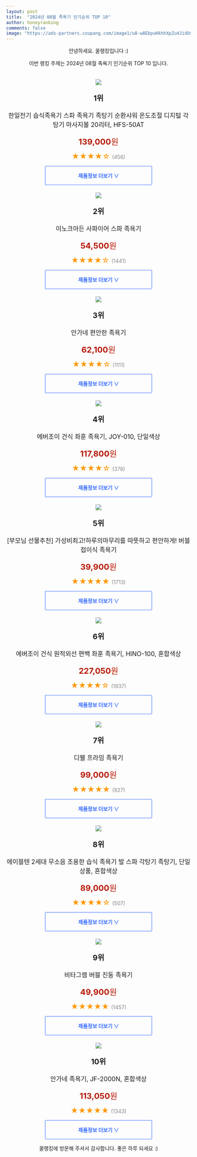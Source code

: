 ```yaml
---
layout: post
title:  "2024년 08월 족욕기 인기순위 TOP 10"
author: honeyranking
comments: false
image: "https://ads-partners.coupang.com/image1/u8-w8EbpuHkhhXpZu4JidUslVhIqCecMvVoQXi39eFaxbAlilfWKnxXiKjzMXxvdcfZIHDeKVFUWbujAwLjrh6hkruj5Rc3EHwBJtBKU7H68-MZizG-FqX3o5wlWqNl2xQ7UL6KkZer2Z8gf3zw82n9_n1raQpplgns-qOUnU7foER-m_seXRl608TO1RkwBX2oOLFkokIEWJ57pgLaY_yzNXRPF4PKYuhnwWlUedgCdEFaRyEVHAjgdYfxaHuobOH5laOuME0NAINabq-COu2XJ1wnLbYVSlp4m9CNC2LPAzG6JSLTyLG6lXjXDIw=="
---
```

<p style="text-align: center;">안녕하세요. 꿀랭킹입니다 :)</p>
<p style="text-align: center;">이번 랭킹 주제는 2024년 08월 족욕기 인기순위 TOP 10 입니다.</p><center><img src="https://ads-partners.coupang.com/image1/u8-w8EbpuHkhhXpZu4JidUslVhIqCecMvVoQXi39eFaxbAlilfWKnxXiKjzMXxvdcfZIHDeKVFUWbujAwLjrh6hkruj5Rc3EHwBJtBKU7H68-MZizG-FqX3o5wlWqNl2xQ7UL6KkZer2Z8gf3zw82n9_n1raQpplgns-qOUnU7foER-m_seXRl608TO1RkwBX2oOLFkokIEWJ57pgLaY_yzNXRPF4PKYuhnwWlUedgCdEFaRyEVHAjgdYfxaHuobOH5laOuME0NAINabq-COu2XJ1wnLbYVSlp4m9CNC2LPAzG6JSLTyLG6lXjXDIw==" style="margin-top:20px" /></center><p style="text-align: center; font-size: 20px"><b>1위</b></p><p style="text-align: center; font-size: 17px">한일전기 습식족욕기 스파 족욕기 족탕기 순환샤워 온도조절 디지털 각탕기 마사지볼 20리터, HFS-50AT</p><p style="text-align: center;"><span style="color: #b61800; font-size: 22px;"><b>139,000</b>원</span></p><p style="text-align: center;"><span style="color: #ff9600; font-size: 20px;">★★★★☆ </span><span style="color: #878787;">(456)</span></p><center><a href="https://link.coupang.com/re/AFFSDP?lptag=AF3899140&subid=honeyrank&pageKey=7751174692&itemId=20878552893&vendorItemId=88001689807&traceid=V0-153-b8fcc18b444d4834&clickBeacon=b5230ea0-57b7-11ef-9929-9df18def390f%7E3&requestid=20240811170000111235165575&token=31850C%7CMIXED"><div style="font-size: 14px; display: inline-block; padding: 15px 90px; color: #346aff; border-radius: 2px; border: 1px solid #346aff; cursor: pointer;"><b>제품정보 더보기 &or;</b></div></a></center><center><img src="https://ads-partners.coupang.com/image1/6U-63JCO4LG-9fV36XNmCTVhlU5CmSICInfihqBOgbYidicSXkXI3WqRylZ-bEezXYNciuIla3F5loJdQ4OrRNoiTaNc4aDba4SUCZC40Ns1HuIrsINsqkBAFub3ffMuLsOeh83l5GTE5dMZf3EbG_451Xp2hdW8OTd8fiVZwb0SX7QvkSqGRFciaFXhp-9uJ3acIRj5nfdQsa3Wlh0PHO-J26WjDdVKil0aUgC-1hmG4PZ-_F4JMkaDPtnPOQLpxii9P8_GVooV9lPG9zICGRIByD1vFJ4=" style="margin-top:20px" /></center><p style="text-align: center; font-size: 20px"><b>2위</b></p><p style="text-align: center; font-size: 17px">이노크아든 사파이어 스파 족욕기</p><p style="text-align: center;"><span style="color: #b61800; font-size: 22px;"><b>54,500</b>원</span></p><p style="text-align: center;"><span style="color: #ff9600; font-size: 20px;">★★★★☆ </span><span style="color: #878787;">(1441)</span></p><center><a href="https://link.coupang.com/re/AFFSDP?lptag=AF3899140&subid=honeyrank&pageKey=6308481343&itemId=9898805&vendorItemId=3011728820&traceid=V0-153-9b0d0b676c927439&requestid=20240811170000111235165575&token=31850C%7CMIXED"><div style="font-size: 14px; display: inline-block; padding: 15px 90px; color: #346aff; border-radius: 2px; border: 1px solid #346aff; cursor: pointer;"><b>제품정보 더보기 &or;</b></div></a></center><center><img src="https://ads-partners.coupang.com/image1/PqWrI49y1rzgaKXaPiBaFsRbila6Yksv2UD0xzmueVYoLGOPbUm3vwv71xu4EeNy8drsrDvUEOG7sKxbztFLKF7TE1optA_yaC8nFS-gHaOS__oaedDpBbqP-n9KDfylKIPWEKQm2z25Vzv5McfGuHcVHdW7b9GqpUKXooDeWAN3Gi7lkkirhp88PU-x1wxC2fkRaBcZVBrrTsAlyRnCT_bTgpQX79swIaD2GEabobCAXGtUXBnURIpw6935Ny7Q9ZsmIMdYGZv1tGQTFVJvl-pYBBmnwZbq" style="margin-top:20px" /></center><p style="text-align: center; font-size: 20px"><b>3위</b></p><p style="text-align: center; font-size: 17px">안가네 편안한 족욕기</p><p style="text-align: center;"><span style="color: #b61800; font-size: 22px;"><b>62,100</b>원</span></p><p style="text-align: center;"><span style="color: #ff9600; font-size: 20px;">★★★★☆ </span><span style="color: #878787;">(1111)</span></p><center><a href="https://link.coupang.com/re/AFFSDP?lptag=AF3899140&subid=honeyrank&pageKey=6882434640&itemId=16497445482&vendorItemId=3477578469&traceid=V0-153-cd21769f3799f627&requestid=20240811170000111235165575&token=31850C%7CMIXED"><div style="font-size: 14px; display: inline-block; padding: 15px 90px; color: #346aff; border-radius: 2px; border: 1px solid #346aff; cursor: pointer;"><b>제품정보 더보기 &or;</b></div></a></center><center><img src="https://ads-partners.coupang.com/image1/uMu9TOmgFFYNCW4muMJI3WRQaMzHG1ti_6_BqbY0q7CymOtG6lWiGrJvxffbRtSbkgxXU5UZ-Sln9CSC6rGN96-ezrYGis0lr-uARpWwdONBIQhYH1loxjneHANS822kVgVg_J-JoMiRdFVn4QXk-eK_--IZ1W1_ruMICiPdt1xmG4kZr610_TaRIUYzdZcDwItvi1fXqlEcUQhqW2BXASU6DzqAyv7qMpXoIcR0C8s8gEZpoBX32QB8C5Xja9BM5710ipa_ivffdrQ_OgH1dEevzRY-eJ1UM5sV8XBn" style="margin-top:20px" /></center><p style="text-align: center; font-size: 20px"><b>4위</b></p><p style="text-align: center; font-size: 17px">에버조이 건식 좌훈 족욕기, JOY-010, 단일색상</p><p style="text-align: center;"><span style="color: #b61800; font-size: 22px;"><b>117,800</b>원</span></p><p style="text-align: center;"><span style="color: #ff9600; font-size: 20px;">★★★★☆ </span><span style="color: #878787;">(376)</span></p><center><a href="https://link.coupang.com/re/AFFSDP?lptag=AF3899140&subid=honeyrank&pageKey=1319821109&itemId=2340090621&vendorItemId=70336680835&traceid=V0-153-6367277f81e9a016&clickBeacon=b5230ea0-57b7-11ef-887a-092d9eb7a2fa%7E3&requestid=20240811170000111235165575&token=31850C%7CMIXED"><div style="font-size: 14px; display: inline-block; padding: 15px 90px; color: #346aff; border-radius: 2px; border: 1px solid #346aff; cursor: pointer;"><b>제품정보 더보기 &or;</b></div></a></center><center><img src="https://ads-partners.coupang.com/image1/c81BjJDkanYd0q1pc0_7YPLcVIMAHBuPOyvmH4Ex5V2wCteSNT04xupx5PQUR1auKb1Ka0n0BVxO6gluN5BCxs5JQDSfob2AH6g4WpHUIpZInN-fVtXmPZazRPJyW3x45_KhJr_bQtTFRw5qgXaMK4iG-Pb6rcxDYLezHR12u0ZI2QsBRs2zvmYdutlBv-hWSvNCl1ZjElITLfYSX6C_ROdClTAbfkiyT572zxpmgv3iUPdSbeMbk2tD0ZuWVgnIek0PkSR0FBx3LkRMiQhMS-2Xy-rhUgnUodqYi6jxKQ0O_NqWiZJ1SqPN" style="margin-top:20px" /></center><p style="text-align: center; font-size: 20px"><b>5위</b></p><p style="text-align: center; font-size: 17px">[부모님 선물추천] 가성비최고!하루의마무리를 따뜻하고 편안하게! 버블 접이식 족욕기</p><p style="text-align: center;"><span style="color: #b61800; font-size: 22px;"><b>39,900</b>원</span></p><p style="text-align: center;"><span style="color: #ff9600; font-size: 20px;">★★★★★ </span><span style="color: #878787;">(1713)</span></p><center><a href="https://link.coupang.com/re/AFFSDP?lptag=AF3899140&subid=honeyrank&pageKey=7368686380&itemId=19002713394&vendorItemId=84717517116&traceid=V0-153-d16bf6118564e84c&requestid=20240811170000111235165575&token=31850C%7CMIXED"><div style="font-size: 14px; display: inline-block; padding: 15px 90px; color: #346aff; border-radius: 2px; border: 1px solid #346aff; cursor: pointer;"><b>제품정보 더보기 &or;</b></div></a></center><center><img src="https://ads-partners.coupang.com/image1/Z7cAB26m_dMou_0YZ-NXq2b4Vv2CN3i3G8vg7za8KdaS-dUAGXYsd6rPyRT9KbYgYtom10gowKaCOy-2-mdhgbJNLrEBsaBsJSVAllBOqdsekb6qu-NJaYNLHer0JDhmfppjnevA5OAty5toDGkXyyJMIAAxwNJAgNK4EVChOyFMN2JuQN7ffppOiSg8SPjCGfzVQ775fFAj-ng6-OBgly8IDIkU96UFEEcr81ZBc-cvmGPVHCch3TBSMUmT7uCulFZ5XHEZvGV89PeMth4UrFTAa9raDETU8qgM9_0zBg==" style="margin-top:20px" /></center><p style="text-align: center; font-size: 20px"><b>6위</b></p><p style="text-align: center; font-size: 17px">에버조이 건식 원적외선 편백 좌훈 족욕기, HINO-100, 혼합색상</p><p style="text-align: center;"><span style="color: #b61800; font-size: 22px;"><b>227,050</b>원</span></p><p style="text-align: center;"><span style="color: #ff9600; font-size: 20px;">★★★★☆ </span><span style="color: #878787;">(1937)</span></p><center><a href="https://link.coupang.com/re/AFFSDP?lptag=AF3899140&subid=honeyrank&pageKey=1319821109&itemId=18202921632&vendorItemId=85351320635&traceid=V0-153-6367277f81e9a016&clickBeacon=b5230ea0-57b7-11ef-b7ae-e985bb1ff097%7E3&requestid=20240811170000111235165575&token=31850C%7CMIXED"><div style="font-size: 14px; display: inline-block; padding: 15px 90px; color: #346aff; border-radius: 2px; border: 1px solid #346aff; cursor: pointer;"><b>제품정보 더보기 &or;</b></div></a></center><center><img src="https://ads-partners.coupang.com/image1/BKsoJ62rNK3ZG9_zBJxRCvKBA_gXyqgtcYz4S4JDk9joOyHxPhS-9sNu0nsOOABm0U_6KIlrDFsJuY0EzmyYoeKlOrwzY_nCfpceEyRdr-s-4AinL3J47iPS2AYpKaH_zlwlnFN6kE9_xp4nL5_dGouxAUMCqVTJhp9Qva7S5ESguU_WpqKVoYmP1Qe3cVoyeWFHeTAcPNogaHwkpgzpWZRy9_hh2C_xpNtTg9P206kc5a0zZs7AP1F6eBrsQ6ZlOU6TuxaqYkp0UhJeH0bQec7VDKgT_LB_g0b5" style="margin-top:20px" /></center><p style="text-align: center; font-size: 20px"><b>7위</b></p><p style="text-align: center; font-size: 17px">디웰 프라임 족욕기</p><p style="text-align: center;"><span style="color: #b61800; font-size: 22px;"><b>99,000</b>원</span></p><p style="text-align: center;"><span style="color: #ff9600; font-size: 20px;">★★★★★ </span><span style="color: #878787;">(927)</span></p><center><a href="https://link.coupang.com/re/AFFSDP?lptag=AF3899140&subid=honeyrank&pageKey=6042000005&itemId=11048857304&vendorItemId=78328387090&traceid=V0-153-b17d007ce89029af&requestid=20240811170000111235165575&token=31850C%7CMIXED"><div style="font-size: 14px; display: inline-block; padding: 15px 90px; color: #346aff; border-radius: 2px; border: 1px solid #346aff; cursor: pointer;"><b>제품정보 더보기 &or;</b></div></a></center><center><img src="https://ads-partners.coupang.com/image1/Js03Z9927in4kFoHJjAyi3okamt4zItl7vVC9WSyPlfxcI31O6iQGfJAQq57jONOjHlBXv9sXt3Hlfc8cF66EOJd52M_liLRcq1D9cmfd7AuGiHPikSlytDVoLs2WVgXXt6wlqDZzszWjH8ub4L70JtRKV3MMoTdcIPggxNkU70IMV5MQn-sSftW76RZJ94voBXqRrF3S5oO8xt-KhDdpJSQ2b893sDj_XykFb0X3bt2Pbta3fgLWxXmttugMYJlNNsFwP8g_Z0KaEF8pcqW2BKHJ2NuIRpuXBflN5btCGlye7SfMGSvMyr5jSey_A==" style="margin-top:20px" /></center><p style="text-align: center; font-size: 20px"><b>8위</b></p><p style="text-align: center; font-size: 17px">에이블텐 2세대 무소음 조용한 습식 족욕기 발 스파 각탕기 족탕기, 단일상품, 혼합색상</p><p style="text-align: center;"><span style="color: #b61800; font-size: 22px;"><b>89,000</b>원</span></p><p style="text-align: center;"><span style="color: #ff9600; font-size: 20px;">★★★★☆ </span><span style="color: #878787;">(507)</span></p><center><a href="https://link.coupang.com/re/AFFSDP?lptag=AF3899140&subid=honeyrank&pageKey=7805976930&itemId=21155397363&vendorItemId=88697261603&traceid=V0-153-e5f11e01a2896947&clickBeacon=b5230ea0-57b7-11ef-aeda-4268bff7aa39%7E3&requestid=20240811170000111235165575&token=31850C%7CMIXED"><div style="font-size: 14px; display: inline-block; padding: 15px 90px; color: #346aff; border-radius: 2px; border: 1px solid #346aff; cursor: pointer;"><b>제품정보 더보기 &or;</b></div></a></center><center><img src="https://ads-partners.coupang.com/image1/EwFeeq5yN2FzTOTJE2vV1M01Nwlm-nkWKB485MYJp_Hv6FAM1D6MPl5CteuvxlfwTVhjNBeb_vCZwTIaO2q3J430PXcL-lcc9QSGCyFk1otEdnTuo6t24um8vabfaS_6dSDPauXNEqraMuWwctyV9lnmYM0V8rOXTzNpvvJA4ewoPeAnvSwHCSEEqlhb9vcMW9-rlfG-_8emHowP6ndTJ86fabghPecwcasiEIm8mYnM4TFLQg9tISVEVxI3X7eLpKUklscR-WwiTbFK7t-QJySt4F5krbLpVO9h" style="margin-top:20px" /></center><p style="text-align: center; font-size: 20px"><b>9위</b></p><p style="text-align: center; font-size: 17px">비타그램 버블 진동 족욕기</p><p style="text-align: center;"><span style="color: #b61800; font-size: 22px;"><b>49,900</b>원</span></p><p style="text-align: center;"><span style="color: #ff9600; font-size: 20px;">★★★★★ </span><span style="color: #878787;">(1457)</span></p><center><a href="https://link.coupang.com/re/AFFSDP?lptag=AF3899140&subid=honeyrank&pageKey=1609394744&itemId=2748683010&vendorItemId=70738652725&traceid=V0-153-ec848228764fb961&requestid=20240811170000111235165575&token=31850C%7CMIXED"><div style="font-size: 14px; display: inline-block; padding: 15px 90px; color: #346aff; border-radius: 2px; border: 1px solid #346aff; cursor: pointer;"><b>제품정보 더보기 &or;</b></div></a></center><center><img src="https://ads-partners.coupang.com/image1/iBdD9tNOGJTpHHZciBqSmQmjWDDXNAFud2BLCq32yfqvktlfemg3zbNMCtaOk8g2IuQfMES1FwgQNYWSH1Mnn4x7f-DNqMyPHIf-f8b_q6_V-X6oBczTUSNx1DAY5SEaMaaTpOBbT-sRJJ20LtzSWOvZxs2YqpkQQHruBygqXqQLDUEkDAI3v-K0k0Mu2Th-m-VSxw_a_Of1-xc9RQHlv5RY0yG4kZbvChK5B-srXBjR6nr4Ab98fLcqqyOyngeA5QvyuGYA8JTPMQbeDYC2JVNI72KTsLmC" style="margin-top:20px" /></center><p style="text-align: center; font-size: 20px"><b>10위</b></p><p style="text-align: center; font-size: 17px">안가네 족욕기, JF-2000N, 혼합색상</p><p style="text-align: center;"><span style="color: #b61800; font-size: 22px;"><b>113,050</b>원</span></p><p style="text-align: center;"><span style="color: #ff9600; font-size: 20px;">★★★★★ </span><span style="color: #878787;">(1343)</span></p><center><a href="https://link.coupang.com/re/AFFSDP?lptag=AF3899140&subid=honeyrank&pageKey=7744785111&itemId=20845875065&vendorItemId=87913465955&traceid=V0-153-24c4da6ed9082339&clickBeacon=b5230ea0-57b7-11ef-9d15-ea911d304a23%7E3&requestid=20240811170000111235165575&token=31850C%7CMIXED"><div style="font-size: 14px; display: inline-block; padding: 15px 90px; color: #346aff; border-radius: 2px; border: 1px solid #346aff; cursor: pointer;"><b>제품정보 더보기 &or;</b></div></a></center><p style="text-align: center;">꿀랭킹에 방문해 주셔서 감사합니다. 좋은 하루 되세요 :)</p>